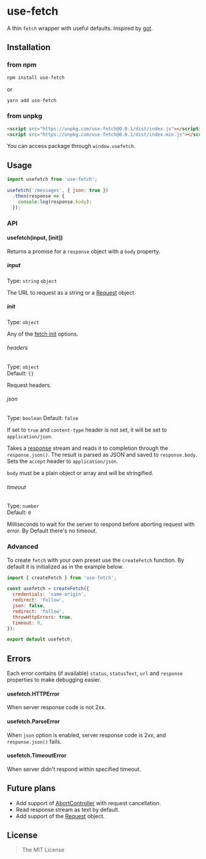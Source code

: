 # use-fetch

A thin `fetch` wrapper with useful defaults. Inspired by [got](https://github.com/sindresorhus/got).


## Installation

### from npm
```bash
npm install use-fetch
```
or
```bash
yarn add use-fetch
```

### from unpkg
```html
<script src="https://unpkg.com/use-fetch@0.0.1/dist/index.js"></script>
<script src="https://unpkg.com/use-fetch@0.0.1/dist/index.min.js"></script>
```

You can access package through `window.usefetch`.


## Usage
```js
import usefetch from 'use-fetch';

usefetch('/messages', { json: true })
  .then(response => {
    console.log(response.body);
  });
```

### API

#### usefetch(input, [init])
Returns a promise for a `response` object with a `body` property.

##### input
Type: `string` `object`

The URL to request as a string or a [Request](https://developer.mozilla.org/en-US/docs/Web/API/Request) object.

##### init
Type: `object`

Any of the [fetch init](https://developer.mozilla.org/en-US/docs/Web/API/WindowOrWorkerGlobalScope/fetch#Parameters) options.

###### headers
Type: `object`<br>
Default: `{}`

Request headers.

###### json
Type: `boolean`
Default: `false`

If set to `true` and `content-type` header is not set, it will be set to `application/json`.

Takes a [response](https://developer.mozilla.org/en-US/docs/Web/API/Response) stream and reads it to completion through the `response.json()`. The result is parsed as JSON and saved to `response.body`. Sets the `accept` header to `application/json`.

`body` must be a plain object or array and will be stringified.

###### timeout
Type: `number`<br>
Default: `0`

Milliseconds to wait for the server to respond before aborting request with error. By Default there's no timeout.


### Advanced
To create `fetch` with your own preset use the `createFetch` function. By default it is initialized as in the example below.

```js
import { createFetch } from 'use-fetch';

const usefetch = createFetch({
  credentials: 'same-origin',
  redirect: 'follow',
  json: false,
  redirect: 'follow',
  throwHttpErrors: true,
  timeout: 0,
});

export default usefetch;
```


## Errors
Each error contains (if available) `status`, `statusText`, `url` and `response` properties to make debugging easier.

#### usefetch.HTTPError
When server response code is not 2xx.

#### usefetch.ParseError
When `json` option is enabled, server response code is 2xx, and `response.json()` fails.

#### usefetch.TimeoutError
When server didn't respond within specified timeout.


## Future plans
- Add support of [AbortController](http://devdocs.io/dom/abortcontroller) with request cancellation.
- Read response stream as text by default.
- Add support of the [Request](http://devdocs.io/dom/request) object.


## License
> The MIT License
